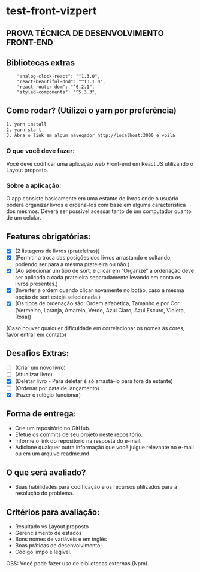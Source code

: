 # test-front-vizpert
## PROVA TÉCNICA DE DESENVOLVIMENTO FRONT-END

## Bibliotecas extras
```
    "analog-clock-react": "^1.3.0",
    "react-beautiful-dnd": "^13.1.0",
    "react-router-dom": "^6.2.1",
    "styled-components": "^5.3.3",
```

## Como rodar? (Utilizei o yarn por preferência)
```bash
1. yarn install
2. yarn start
3. Abra o link em algum navegador http://localhost:3000 e voilá
```

### O que você deve fazer:

Você deve codificar uma aplicação web Front-end em React JS utilizando o Layout proposto.

### Sobre a aplicação:

O app consiste basicamente em uma estante de livros onde o usuário poderá organizar livros e ordená-los com base em alguma característica dos mesmos. Deverá ser possível acessar tanto de um computador quanto de um celular.

## Features obrigatórias:

- [x] (2 listagens de livros (prateleiras))
- [x] (Permitir a troca das posições dos livros arrastando e soltando, podendo ser para a mesma prateleira ou não.)  
- [x] (Ao selecionar um tipo de sort, e clicar em “Organize” a ordenação deve ser aplicada a cada prateleira separadamente levando em conta os livros  presentes.)  
- [x] (Inverter a ordem quando clicar novamente no botão, caso a mesma opção de sort esteja selecionada.)  
- [x] (Os tipos de ordenação são: Ordem alfabética, Tamanho e por Cor (Vermelho, Laranja, Amarelo, Verde, Azul Claro, Azul Escuro, Violeta, Rosa))  

(Caso houver qualquer dificuldade em correlacionar os nomes às cores, favor entrar em contato)

## Desafios Extras:

- [ ] (Criar um novo livro)
- [ ] (Atualizar livro)
- [X] (Deletar livro - Para deletar é só arrastá-lo para fora da estante)
- [ ] (Ordenar por data de lançamento)
- [x] (Fazer o relógio funcionar)

 ## Forma de entrega:
- Crie um repositório no GitHub.  
- Efetue os commits de seu projeto neste repositório.  
- Informe o link do repositório na resposta do e-mail.  
- Adicione qualquer outra informação que você julgue relevante no e-mail ou em um arquivo readme.md  

## O que será avaliado?
- Suas habilidades para codificação e os recursos utilizados para a resolução do problema.

## Critérios para avaliação:

- Resultado vs Layout proposto  
- Gerenciamento de estados  
- Bons nomes de variáveis e em inglês  
- Boas práticas de desenvolvimento;  
- Código limpo e legível.  

OBS: Você pode fazer uso de bibliotecas externas (Npm).

